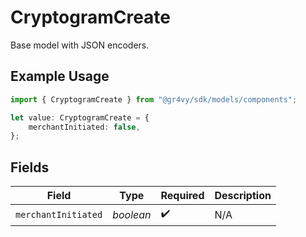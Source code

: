 # CryptogramCreate

Base model with JSON encoders.

## Example Usage

```typescript
import { CryptogramCreate } from "@gr4vy/sdk/models/components";

let value: CryptogramCreate = {
    merchantInitiated: false,
};
```

## Fields

| Field               | Type                | Required            | Description         |
| ------------------- | ------------------- | ------------------- | ------------------- |
| `merchantInitiated` | *boolean*           | :heavy_check_mark:  | N/A                 |